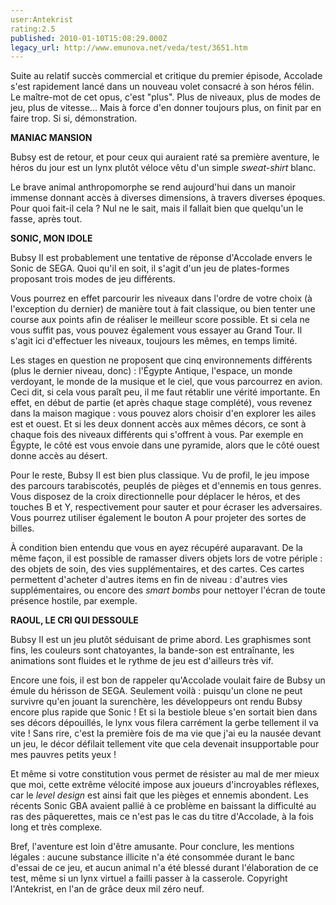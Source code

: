 ```yaml
---
user:Antekrist
rating:2.5
published: 2010-01-10T15:08:29.000Z
legacy_url: http://www.emunova.net/veda/test/3651.htm
---
```

Suite au relatif succès commercial et critique du premier épisode, Accolade s'est rapidement lancé dans un nouveau volet consacré à son héros félin. Le maître-mot de cet opus, c'est "plus". Plus de niveaux, plus de modes de jeu, plus de vitesse... Mais à force d'en donner toujours plus, on finit par en faire trop. Si si, démonstration.  

  

**MANIAC MANSION**  

Bubsy est de retour, et pour ceux qui auraient raté sa première aventure, le héros du jour est un lynx plutôt véloce vêtu d'un simple _sweat-shirt_ blanc.  

Le brave animal anthropomorphe se rend aujourd'hui dans un manoir immense donnant accès à diverses dimensions, à travers diverses époques. Pour quoi fait-il cela ? Nul ne le sait, mais il fallait bien que quelqu'un le fasse, après tout.  

  

**SONIC, MON IDOLE**  

Bubsy II est probablement une tentative de réponse d'Accolade envers le Sonic de SEGA. Quoi qu'il en soit, il s'agit d'un jeu de plates-formes proposant trois modes de jeu différents.  

Vous pourrez en effet parcourir les niveaux dans l'ordre de votre choix (à l'exception du dernier) de manière tout à fait classique, ou bien tenter une course aux points afin de réaliser le meilleur score possible. Et si cela ne vous suffit pas, vous pouvez également vous essayer au Grand Tour. Il s'agit ici d'effectuer les niveaux, toujours les mêmes, en temps limité.  

Les stages en question ne proposent que cinq environnements différents (plus le dernier niveau, donc) : l'Égypte Antique, l'espace, un monde verdoyant, le monde de la musique et le ciel, que vous parcourrez en avion. Ceci dit, si cela vous paraît peu, il me faut rétablir une vérité importante. En effet, en début de partie (et après chaque stage complété), vous revenez dans la maison magique : vous pouvez alors choisir d'en explorer les ailes est et ouest. Et si les deux donnent accès aux mêmes décors, ce sont à chaque fois des niveaux différents qui s'offrent à vous. Par exemple en Égypte, le côté est vous envoie dans une pyramide, alors que le côté ouest donne accès au désert.  

Pour le reste, Bubsy II est bien plus classique. Vu de profil, le jeu impose des parcours tarabiscotés, peuplés de pièges et d'ennemis en tous genres. Vous disposez de la croix directionnelle pour déplacer le héros, et des touches B et Y, respectivement pour sauter et pour écraser les adversaires. Vous pourrez utiliser également le bouton A pour projeter des sortes de billes.  

À condition bien entendu que vous en ayez récupéré auparavant. De la même façon, il est possible de ramasser divers objets lors de votre périple : des objets de soin, des vies supplémentaires, et des cartes. Ces cartes permettent d'acheter d'autres items en fin de niveau : d'autres vies supplémentaires, ou encore des _smart bombs_ pour nettoyer l'écran de toute présence hostile, par exemple.  

  

**RAOUL, LE CRI QUI DESSOULE**  

Bubsy II est un jeu plutôt séduisant de prime abord. Les graphismes sont fins, les couleurs sont chatoyantes, la bande-son est entraînante, les animations sont fluides et le rythme de jeu est d'ailleurs très vif.  

Encore une fois, il est bon de rappeler qu'Accolade voulait faire de Bubsy un émule du hérisson de SEGA. Seulement voilà : puisqu'un clone ne peut survivre qu'en jouant la surenchère, les développeurs ont rendu Bubsy encore plus rapide que Sonic ! Et si la bestiole bleue s'en sortait bien dans ses décors dépouillés, le lynx vous filera carrément la gerbe tellement il va vite ! Sans rire, c'est la première fois de ma vie que j'ai eu la nausée devant un jeu, le décor défilait tellement vite que cela devenait insupportable pour mes pauvres petits yeux !  

Et même si votre constitution vous permet de résister au mal de mer mieux que moi, cette extrême vélocité impose aux joueurs d'incroyables réflexes, car le _level design_ est ainsi fait que les pièges et ennemis abondent. Les récents Sonic GBA avaient pallié à ce problème en baissant la difficulté au ras des pâquerettes, mais ce n'est pas le cas du titre d'Accolade, à la fois long et très complexe.  

Bref, l'aventure est loin d'être amusante. Pour conclure, les mentions légales : aucune substance illicite n'a été consommée durant le banc d'essai de ce jeu, et aucun animal n'a été blessé durant l'élaboration de ce test, même si un lynx virtuel a failli passer à la casserole. Copyright l'Antekrist, en l'an de grâce deux mil zéro neuf.